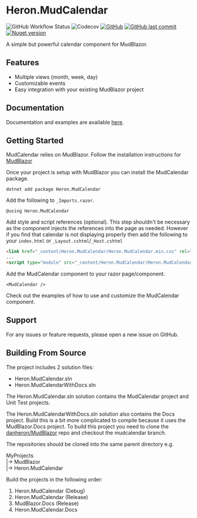 # Heron.MudCalendar
![GitHub Workflow Status](https://img.shields.io/github/actions/workflow/status/danheron/Heron.MudCalendar/build-test-mudcalendar.yml?branch=dev&logo=github&style=flat-square)
![Codecov](https://img.shields.io/codecov/c/github/danheron/Heron.MudCalendar?logo=codecov&logoColor=white&style=flat-square&token=EP53WKLLLX)
[![GitHub](https://img.shields.io/github/license/danheron/Heron.MudCalendar?color=594ae2&logo=github&style=flat-square)](https://github.com/danheron/Heron.MudCalendar/blob/master/LICENSE)
[![GitHub last commit](https://img.shields.io/github/last-commit/danheron/Heron.MudCalendar?color=594ae2&style=flat-square&logo=github)](https://github.com/danheron/Heron.MudCalendar)
[![Nuget version](https://img.shields.io/nuget/v/Heron.MudCalendar?color=ff4081&label=nuget%20version&logo=nuget&style=flat-square)](https://www.nuget.org/packages/Heron.MudCalendar/)

A simple but powerful calendar component for MudBlazor.

## Features

- Multiple views (month, week, day)
- Customizable events
- Easy integration with your existing MudBlazor project

## Documentation

Documentation and examples are available [here](https://danheron.github.io/Heron.MudCalendar).

## Getting Started

MudCalendar relies on MudBlazor. Follow the installation instructions for [MudBlazor](https://mudblazor.com/getting-started/installation)

Once your project is setup with MudBlazor you can install the MudCalendar package.

```
dotnet add package Heron.MudCalendar
```

Add the following to `_Imports.razor`.

```razor
@using Heron.MudCalendar
```

Add style and script references (optional). This step shouldn't be necessary as the component injects the references into the page as needed. However if you find that calendar is not displaying properly then add the following to your `index.html` or `_Layout.cshtml`/`_Host.cshtml`

```html
<link href="_content/Heron.MudCalendar/Heron.MudCalendar.min.css" rel="stylesheet" />
...
<script type="module" src="_content/Heron.MudCalendar/Heron.MudCalendar.min.js"></script>
```

Add the MudCalendar component to your razor page/component.

```razor
<MudCalendar />
```

Check out the examples of how to use and customize the MudCalendar component.

## Support

For any issues or feature requests, please open a new issue on GitHub.

## Building From Source

The project includes 2 solution files:

- Heron.MudCalendar.sln
- Heron.MudCalendarWithDocs.sln

The Heron.MudCalendar.sln solution contains the MudCalendar project and Unit Test projects.

The Heron.MudCalendarWithDocs.sln solution also contains the Docs project.  Build this is a bit more complicated to compile because it uses the MudBlazor.Docs project.  To build this project you need to clone the [danheron/MudBlazor](https://github.com/danheron/MudBlazor/tree/mudcalendar) repo and checkout the mudcalendar branch.

The repositories should be cloned into the same parent directory e.g.

MyProjects  
|-> MudBlazor  
|-> Heron.MudCalendar

Build the projects in the following order:

1. Heron.MudCalendar (Debug)
2. Heron.MudCalendar (Release)
3. MudBlazor.Docs (Release)
4. Heron.MudCalendar.Docs

